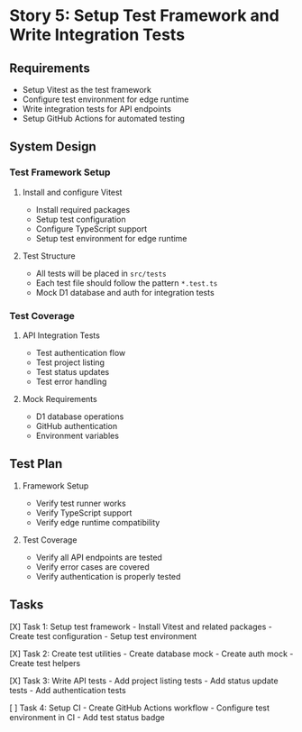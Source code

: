 # Story 5: Setup Test Framework and Write Integration Tests

## Requirements
- Setup Vitest as the test framework
- Configure test environment for edge runtime
- Write integration tests for API endpoints
- Setup GitHub Actions for automated testing

## System Design

### Test Framework Setup
1. Install and configure Vitest
   - Install required packages
   - Setup test configuration
   - Configure TypeScript support
   - Setup test environment for edge runtime

2. Test Structure
   - All tests will be placed in `src/tests`
   - Each test file should follow the pattern `*.test.ts`
   - Mock D1 database and auth for integration tests

### Test Coverage
1. API Integration Tests
   - Test authentication flow
   - Test project listing
   - Test status updates
   - Test error handling

2. Mock Requirements
   - D1 database operations
   - GitHub authentication
   - Environment variables

## Test Plan
1. Framework Setup
   - Verify test runner works
   - Verify TypeScript support
   - Verify edge runtime compatibility

2. Test Coverage
   - Verify all API endpoints are tested
   - Verify error cases are covered
   - Verify authentication is properly tested

## Tasks
[X] Task 1: Setup test framework
    - Install Vitest and related packages
    - Create test configuration
    - Setup test environment

[X] Task 2: Create test utilities
    - Create database mock
    - Create auth mock
    - Create test helpers

[X] Task 3: Write API tests
    - Add project listing tests
    - Add status update tests
    - Add authentication tests

[ ] Task 4: Setup CI
    - Create GitHub Actions workflow
    - Configure test environment in CI
    - Add test status badge